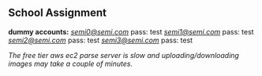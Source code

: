 
## School Assignment

**dummy accounts:**
*semi0@semi.com* pass: test
*semi1@semi.com*  pass: test
*semi2@semi.com* pass: test
*semi3@semi.com* pass: test



*The free tier aws ec2 parse server is slow and uploading/downloading images may take a couple of minutes.*